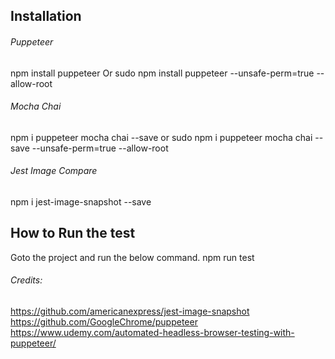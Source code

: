 ## Installation

###### Puppeteer

npm install puppeteer
Or
sudo npm install puppeteer --unsafe-perm=true --allow-root

###### Mocha Chai

npm i puppeteer mocha chai --save
or
sudo npm i puppeteer mocha chai --save --unsafe-perm=true --allow-root

###### Jest Image Compare 

npm i jest-image-snapshot --save

## How to Run the test

Goto the project and run the below command.
npm run test



###### Credits:
https://github.com/americanexpress/jest-image-snapshot
https://github.com/GoogleChrome/puppeteer
https://www.udemy.com/automated-headless-browser-testing-with-puppeteer/
